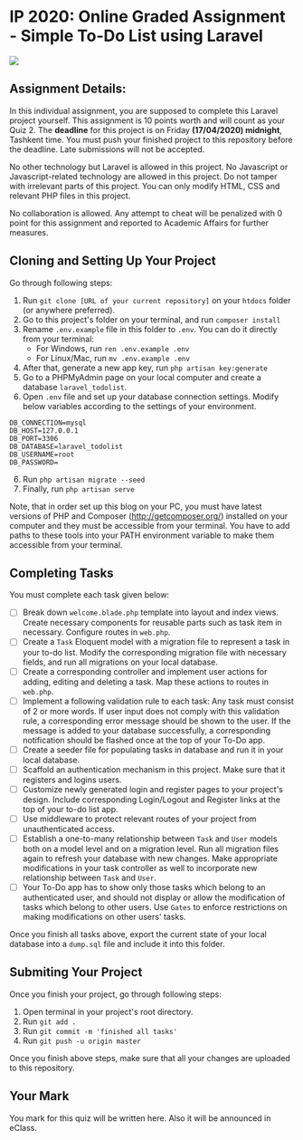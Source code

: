 
# IP 2020: Online Graded Assignment - Simple To-Do List using Laravel

<img src="https://imgur.com/92FMPUU.png"/>

## Assignment Details:

In this individual assignment, you are supposed to complete this Laravel project yourself. This assignment is 10 points worth and will count as your Quiz 2. The **deadline** for this project is on Friday **(17/04/2020) midnight**, Tashkent time. You must push your finished project to this repository before the deadline. Late submissions will not be accepted. 

No other technology but Laravel is allowed in this project. No Javascript or Javascript-related technology are allowed in this project. Do not tamper with irrelevant parts of this project. You can only modify HTML, CSS and relevant PHP files in this project.

No collaboration is allowed. Any attempt to cheat will be penalized with 0 point for this assignment and reported to Academic Affairs for further measures. 

## Cloning and Setting Up Your Project

Go through following steps:

1) Run `git clone [URL of your current repository]` on your `htdocs` folder (or anywhere preferred).
2) Go to this project's folder on your terminal, and run `composer install`
3) Rename `.env.example` file in this folder to `.env`. You can do it directly from your terminal:
	- For Windows, run `ren .env.example .env`
	- For Linux/Mac, run `mv .env.example .env`
4) After that, generate a new app key, run `php artisan key:generate`
5) Go to a PHPMyAdmin page on your local computer and create a database `laravel_todolist`.
5) Open `.env` file and set up your database connection settings. Modify below variables according to the settings of your environment.
```
DB_CONNECTION=mysql
DB_HOST=127.0.0.1 
DB_PORT=3306
DB_DATABASE=laravel_todolist
DB_USERNAME=root
DB_PASSWORD=
```
6) Run `php artisan migrate --seed`
5) Finally, run `php artisan serve`

Note, that in order set up this blog on your PC, you must have latest versions of PHP and Composer (http://getcomposer.org/) installed on your computer and they must be accessible from your terminal. You have to add paths to these tools into your PATH environment variable to make them accessible from your terminal.

## Completing Tasks

You must complete each task given below:

- [ ] Break down `welcome.blade.php` template into layout and index views. Create necessary components for reusable parts such as task item in necessary. Configure routes in `web.php`.
- [ ] Create a `Task` Eloquent model with a migration file to represent a task in your to-do list. Modify the corresponding migration file with necessary fields, and run all migrations on your local database.
- [ ] Create a corresponding controller and implement user actions for adding, editing and deleting a task. Map these actions to routes in `web.php`. 
- [ ] Implement a following validation rule to each task: Any task must consist of 2 or more words. If user input does not comply with this validation rule, a corresponding error message should be shown to the user. If the message is added to your database successfully, a corresponding notification should be flashed once at the top of your To-Do app.
- [ ] Create a seeder file for populating tasks in database and run it in your local database. 
- [ ] Scaffold an authentication mechanism in this project. Make sure that it registers and logins users. 
- [ ] Customize newly generated login and register pages to your project's design. Include corresponding Login/Logout and Register links at the top of your to-do list app.
- [ ] Use middleware to protect relevant routes of your project from unauthenticated access.
- [ ] Establish a one-to-many relationship between `Task` and `User` models both on a model level and on a migration level. Run all migration files again to refresh your database with new changes. Make appropriate modifications in your task controller as well to incorporate new relationship between `Task` and `User`.
- [ ] Your To-Do app has to show only those tasks which belong to an authenticated user, and should not display or allow the modification of tasks which belong to other users. Use `Gates` to enforce restrictions on making modifications on other users' tasks. 

Once you finish all tasks above, export the current state of your local database into a `dump.sql` file and include it into this folder.

## Submiting Your Project

Once you finish your project, go through following steps:

1) Open terminal in your project's root directory.
2) Run `git add .`
3) Run `git commit -m 'finished all tasks'`
4) Run `git push -u origin master`

Once you finish above steps, make sure that all your changes are uploaded to this repository.

## Your Mark

You mark for this quiz will be written here. Also it will be announced in eClass.